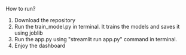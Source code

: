 How to run?

1. Download the repository
2. Run the train_model.py in terminal. It trains the models and saves it using joblib
3. Run the app.py using "streamlit run app.py" command in terminal.
4. Enjoy the dashboard
